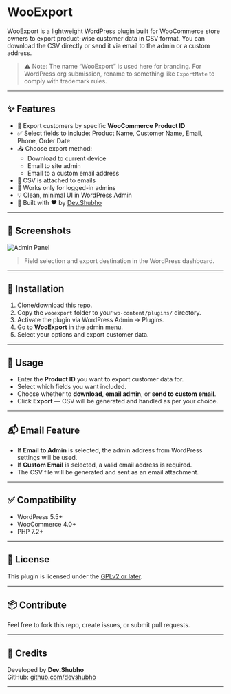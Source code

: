 # WooExport

WooExport is a lightweight WordPress plugin built for WooCommerce store owners to export product-wise customer data in CSV format. You can download the CSV directly or send it via email to the admin or a custom address.

> ⚠️ Note: The name “WooExport” is used here for branding. For WordPress.org submission, rename to something like `ExportMate` to comply with trademark rules.

---

## ✨ Features

- 🎯 Export customers by specific **WooCommerce Product ID**
- ✅ Select fields to include: Product Name, Customer Name, Email, Phone, Order Date
- 📤 Choose export method:
  - Download to current device
  - Email to site admin
  - Email to a custom email address
- 📎 CSV is attached to emails
- 🔐 Works only for logged-in admins
- 💡 Clean, minimal UI in WordPress Admin
- 👤 Built with ❤️ by [Dev.Shubho](https://github.com/devshubho)

---

## 📸 Screenshots

![Admin Panel](screenshot-1.png)
> Field selection and export destination in the WordPress dashboard.

---

## 🚀 Installation

1. Clone/download this repo.
2. Copy the `wooexport` folder to your `wp-content/plugins/` directory.
3. Activate the plugin via WordPress Admin → Plugins.
4. Go to **WooExport** in the admin menu.
5. Select your options and export customer data.

---

## 🧩 Usage

- Enter the **Product ID** you want to export customer data for.
- Select which fields you want included.
- Choose whether to **download**, **email admin**, or **send to custom email**.
- Click **Export** — CSV will be generated and handled as per your choice.

---

## 📬 Email Feature

- If **Email to Admin** is selected, the admin address from WordPress settings will be used.
- If **Custom Email** is selected, a valid email address is required.
- The CSV file will be generated and sent as an email attachment.

---

## ✅ Compatibility

- WordPress 5.5+
- WooCommerce 4.0+
- PHP 7.2+

---

## 📝 License

This plugin is licensed under the [GPLv2 or later](https://www.gnu.org/licenses/gpl-2.0.html).

---

## 📦 Contribute

Feel free to fork this repo, create issues, or submit pull requests.

---

## 🔖 Credits

Developed by **Dev.Shubho**  
GitHub: [github.com/devshubho](https://github.com/devshubho)

---

